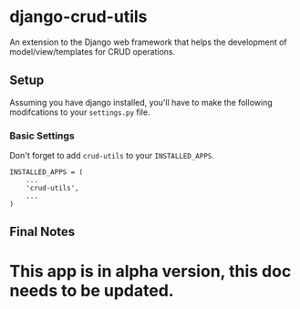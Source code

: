 django-crud-utils
===============

An extension to the Django web framework that helps the development of model/view/templates for CRUD operations.

Setup
-----

Assuming you have django installed, you'll have to make the following modifcations to your `settings.py` file.

### Basic Settings ###

Don't forget to add `crud-utils` to your `INSTALLED_APPS`.
    
    INSTALLED_APPS = (
        ...
	    'crud-utils',
	    ...
	)
    
Final Notes
-----
This app is in alpha version, this doc needs to be updated.
========================